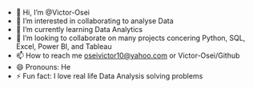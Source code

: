 - 👋 Hi, I’m @Victor-Osei
- 👀 I’m interested in collaborating to analyse Data
- 🌱 I’m currently learning Data Analytics
- 💞️ I’m looking to collaborate on many projects concering Python, SQL, Excel, Power BI, and Tableau
- 📫 How to reach me oseivictor10@yahoo.com or Victor-Osei/Github
- 😄 Pronouns: He
- ⚡ Fun fact: I love real life Data Analysis solving problems

<!---
Victor-Osei/Victor-Osei is a ✨ special ✨ repository because its `README.md` (this file) appears on your GitHub profile.
You can click the Preview link to take a look at your changes.
--->
